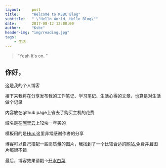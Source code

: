 ```yaml
---
layout:     post
title:      "Welcome to KSBC Blog"
subtitle:   " \"Hello World, Hello Blog\""
date:       2017-08-12 12:00:00
author:     "Ksbc"
header-img: "img/reading.jpg"
tags:
    - 生活
---
```


> “Yeah It's on. ”


## 你好，

这是我的个人博客

接下来我将在分享发布我的工作笔记、学习笔记、生活心得的文章，也算是对生活做个记录

内容放在github page上省去了购买主机的花费

域名是在[阿里云](https://www.aliyun.com)上12块一年买的

模板用的是[Hux](https://github.com/Huxpro/huxpro.github.io),这里非常感谢作者的分享

博客可以自己搭配一些高质量的图片，我找到了一个比较合适的[网站](https://unsplash.com/),免费并且图片都很不错

最后，博客效果请戳→[开水白菜](ksbc24.cn)
